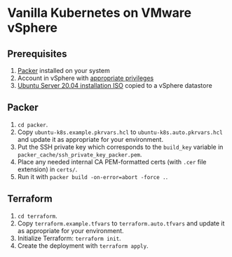 # Vanilla Kubernetes on VMware vSphere

## Prerequisites
1. [Packer](https://developer.hashicorp.com/packer/tutorials/docker-get-started/get-started-install-cli) installed on your system
2. Account in vSphere with [appropriate privileges](https://developer.hashicorp.com/packer/plugins/builders/vsphere/vsphere-iso#required-vsphere-privileges)
3. [Ubuntu Server 20.04 installation ISO](https://releases.ubuntu.com/20.04.5/) copied to a vSphere datastore

## Packer
1. `cd packer`.
2. Copy `ubuntu-k8s.example.pkrvars.hcl` to `ubuntu-k8s.auto.pkrvars.hcl` and update it as appropriate for your environment.
2. Put the SSH private key which corresponds to the `build_key` variable in `packer_cache/ssh_private_key_packer.pem`.
3. Place any needed internal CA PEM-formatted certs (with `.cer` file extension) in `certs/`. 
4. Run it with `packer build -on-error=abort -force .`.

## Terraform
1. `cd terraform`.
2. Copy `terraform.example.tfvars` to `terraform.auto.tfvars` and update it as appropriate for your environment.
3. Initialize Terraform: `terraform init`.
3. Create the deployment with `terraform apply`.